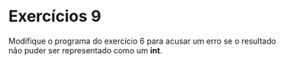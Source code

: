 # Exercícios 9

Modifique o programa do exercício 6 para acusar um erro se o resultado não puder ser representado como um **int**.
